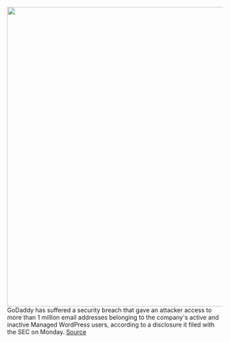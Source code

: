 <img src='https://cdn.vox-cdn.com/thumbor/b_jxgt9Q5SIxtyubm7bUK8dJ3mU=/0x0:1182x664/1200x800/filters:focal(497x238:685x426)/cdn.vox-cdn.com/uploads/chorus_image/image/70178905/Screen_Shot_2020_01_14_at_11.10.20_AM.0.png' width='700px' /><br/>
GoDaddy has suffered a security breach that gave an attacker access to more than 1 million email addresses belonging to the company's active and inactive Managed WordPress users, according to a disclosure it filed with the SEC on Monday.
<a href='https://www.theverge.com/2021/11/22/22796729/godaddy-email-addresses-passwords-security-breach-managed-wordpress-ssl-keys'> Source <a/>